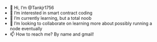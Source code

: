 - 👋 Hi, I’m @Tankjr1756
- 👀 I’m interested in smart contract coding
- 🌱 I’m currently learning, but a total noob
- 💞️ I’m looking to collaborate on learning more about possibly running a node eventually
- 📫 How to reach me? By name and gmail!

<!---
Tankjr1756/Tankjr1756 is a ✨ special ✨ repository because its `README.md` (this file) appears on your GitHub profile.
You can click the Preview link to take a look at your changes.
--->
